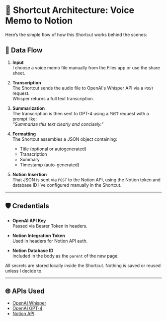 # 🧱 Shortcut Architecture: Voice Memo to Notion

Here’s the simple flow of how this Shortcut works behind the scenes:

## 🔄 Data Flow

1. **Input**  
   I choose a voice memo file manually from the Files app or use the share sheet.

2. **Transcription**  
   The Shortcut sends the audio file to OpenAI's Whisper API via a `POST` request.  
   Whisper returns a full text transcription.

3. **Summarization**  
   The transcription is then sent to GPT-4 using a `POST` request with a prompt like:  
   _“Summarize this text clearly and concisely.”_

4. **Formatting**  
   The Shortcut assembles a JSON object containing:
   - Title (optional or autogenerated)
   - Transcription
   - Summary
   - Timestamp (auto-generated)

5. **Notion Insertion**  
   That JSON is sent via `POST` to the Notion API, using the Notion token and database ID I’ve configured manually in the Shortcut.

---

## 🛡️ Credentials

- **OpenAI API Key**  
  Passed via Bearer Token in headers.

- **Notion Integration Token**  
  Used in headers for Notion API auth.

- **Notion Database ID**  
  Included in the body as the `parent` of the new page.

All secrets are stored locally inside the Shortcut. Nothing is saved or reused unless I decide to.

---

## 🌐 APIs Used

- [OpenAI Whisper](https://platform.openai.com/docs/guides/speech-to-text)
- [OpenAI GPT-4](https://platform.openai.com/docs/guides/text-generation)
- [Notion API](https://developers.notion.com/reference/post-page)

